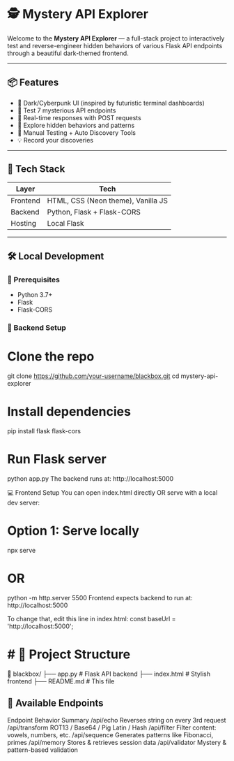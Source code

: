 # 🕵️ Mystery API Explorer

Welcome to the **Mystery API Explorer** — a full-stack project to interactively test and reverse-engineer hidden behaviors of various Flask API endpoints through a beautiful dark-themed frontend.



---

## 📦 Features

- 🌌 Dark/Cyberpunk UI (inspired by futuristic terminal dashboards)
- 🎯 Test 7 mysterious API endpoints
- 🔄 Real-time responses with POST requests
- 🧠 Explore hidden behaviors and patterns
- 🧪 Manual Testing + Auto Discovery Tools
- 💡 Record your discoveries

---

## 🧩 Tech Stack

| Layer      | Tech                            |
|------------|----------------------------------|
| Frontend   | HTML, CSS (Neon theme), Vanilla JS |
| Backend    | Python, Flask + Flask-CORS      |
| Hosting    |  Local Flask  |

---

## 🛠️ Local Development

### 🧱 Prerequisites
- Python 3.7+
- Flask
- Flask-CORS

### 🔧 Backend Setup


# Clone the repo
git clone https://github.com/your-username/blackbox.git
cd mystery-api-explorer

# Install dependencies
pip install flask flask-cors

# Run Flask server
python app.py
The backend runs at: http://localhost:5000

💻 Frontend Setup
You can open index.html directly OR serve with a local dev server:
# Option 1: Serve locally
npx serve
# OR
python -m http.server 5500
Frontend expects backend to run at: http://localhost:5000

To change that, edit this line in index.html:
const baseUrl = 'http://localhost:5000';

# # 📂 Project Structure
📁 blackbox/
├── app.py               # Flask API backend
├── index.html           # Stylish frontend
├── README.md            # This file
## 🧪 Available Endpoints
Endpoint	Behavior Summary
/api/echo	Reverses string on every 3rd request
/api/transform	ROT13 / Base64 / Pig Latin / Hash
/api/filter	Filter content: vowels, numbers, etc.
/api/sequence	Generates patterns like Fibonacci, primes
/api/memory	Stores & retrieves session data
/api/validator	Mystery & pattern-based validation

